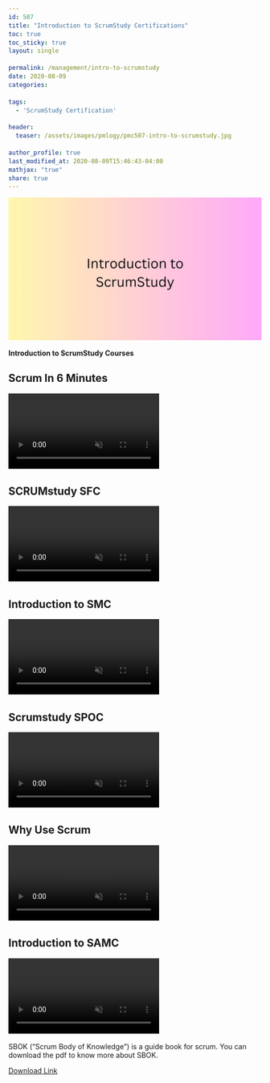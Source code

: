 ```yaml
---
id: 507
title: "Introduction to ScrumStudy Certifications"
toc: true
toc_sticky: true
layout: single

permalink: /management/intro-to-scrumstudy
date: 2020-08-09
categories:

tags: 
  - 'ScrumStudy Certification'

header:
  teaser: /assets/images/pmlogy/pmc507-intro-to-scrumstudy.jpg

author_profile: true
last_modified_at: 2020-08-09T15:46:43-04:00
mathjax: "true"
share: true
---
```


![Intro To Scrumstudy](/assets/images/pmlogy/pmc507-intro-to-scrumstudy.jpg)

**Introduction to ScrumStudy Courses**

## Scrum In 6 Minutes
<video muted autoplay controls>
    <source src="https://www.vmedu.com/partnersv2/marketing-collateral/Videos/Scrum/Scrum_In_6_Minutes.mp4" type="video/mp4">Scrum In 6 Minutes
</video>

## SCRUMstudy SFC
<video muted autoplay controls>
    <source src="https://www.vmedu.com/partnersv2/marketing-collateral/Videos/Scrum/SCRUMstudy_SFC.mp4" type="video/mp4">SCRUMstudy SFC
</video>


## Introduction to SMC
<video muted autoplay controls>
    <source src="https://www.vmedu.com/partnersv2/marketing-collateral/Videos/Scrum/Scrumstudy_SMC.mp4" type="video/mp4">Introduction to SMC
</video>



## Scrumstudy SPOC
<video muted autoplay controls>
    <source src="https://www.vmedu.com/partnersv2/marketing-collateral/Videos/Scrum/Scrumstudy_SPOC.mp4" type="video/mp4">Scrumstudy SPOC
</video>


## Why Use Scrum
<video muted autoplay controls>
    <source src="https://www.vmedu.com/partnersv2/marketing-collateral/Videos/Scrum/Why_use_Scrum.mp4" type="video/mp4"> Why Use Scrum
</video>


## Introduction to SAMC
<video muted autoplay controls>
    <source src="https://www.vmedu.com/partnersv2/marketing-collateral/Videos/Scrum/SCRUMstudy_AEC.mp4" type="video/mp4">Introduction to SAMC
</video>




SBOK (“Scrum Body of Knowledge”) is a guide book for scrum. You can download the pdf to know more about SBOK.

[Download Link](/assets/images/pmlogy/sbok-intro.pdf)
